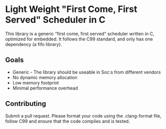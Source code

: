 # Light Weight "First Come, First Served" Scheduler in C

This library is a generic "first come, first served" scheduler written in C, optimized for embedded. It follows the C99 standard, and only has one dependency (a fifo library).

## Goals
- Generic - The library should be useable in Soc:s from different vendors
- No dynamic memory allocation
- Low memory footprint
- Minimal performance overhead

## Contributing
Submit a pull request. Please format your code using the .clang-format file, follow C99 and ensure that the code compiles and is tested.

